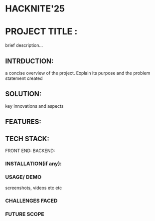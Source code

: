 # HACKNITE'25
# PROJECT TITLE :
brief description...

## INTRDUCTION:
a concise overview of the project. Explain its purpose and the problem statement created

## SOLUTION:
key innovations and aspects 

## FEATURES:

## TECH STACK: 
FRONT END:
BACKEND:

### INSTALLATION(if any):

### USAGE/ DEMO
screenshots, videos etc etc

### CHALLENGES FACED

### FUTURE SCOPE
